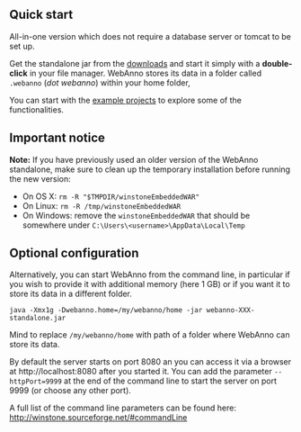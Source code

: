 ## Quick start ##

All-in-one version which does not require a database server or tomcat to be set up.

Get the standalone jar from the [downloads](WebAnnoInstFile.md) and start it simply with a **double-click** in your file manager. WebAnno stores its data in a folder called `.webanno` (_dot webanno_) within your home folder,

You can start with the [example projects](SampleProjects.md) to explore some of the functionalities.

## Important notice ##

**Note:** If you have previously used an older version of the WebAnno standalone, make sure to clean up the temporary installation before running the new version:

  * On OS X: `rm -R "$TMPDIR/winstoneEmbeddedWAR"`
  * On Linux: `rm -R /tmp/winstoneEmbeddedWAR`
  * On Windows: remove the `winstoneEmbeddedWAR` that should be somewhere under `C:\Users\<username>\AppData\Local\Temp`

## Optional configuration ##

Alternatively, you can start WebAnno from the command line, in particular if you wish to provide it with additional memory (here 1 GB) or if you want it to store its data in a different folder.
```
java -Xmx1g -Dwebanno.home=/my/webanno/home -jar webanno-XXX-standalone.jar
```

Mind to replace `/my/webanno/home` with path of a folder where WebAnno can store its data.

By default the server starts on port 8080 an you can access it via a browser at http://localhost:8080 after you started it. You can add the parameter `--httpPort=9999` at the end of the command line to start the server on port 9999 (or choose any other port).

A full list of the command line parameters can be found here: http://winstone.sourceforge.net/#commandLine